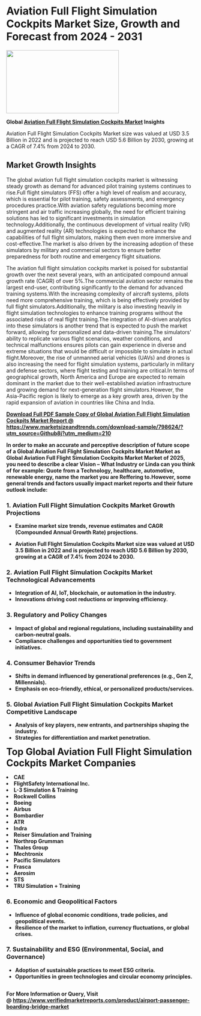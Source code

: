 <H1>Aviation Full Flight Simulation Cockpits Market Size, Growth and Forecast from 2024 - 2031</H1><img class="aligncenter size-medium wp-image-584254" src="https://thirdeyenews.in/wp-content/uploads/2024/09/Global-Market-Research-300x168.jpeg" alt="" width="300" height="168" /><p><strong>Global&nbsp;<a href="https://www.marketsizeandtrends.com/download-sample/798624/?utm_source=Github8j?utm_medium=210">Aviation Full Flight Simulation Cockpits Market</a> Insights</strong></p><p>Aviation Full Flight Simulation Cockpits Market size was valued at USD 3.5 Billion in 2022 and is projected to reach USD 5.6 Billion by 2030, growing at a CAGR of 7.4% from 2024 to 2030.</p><p><h2>Market Growth Insights</h2> <p>The global aviation full flight simulation cockpits market is witnessing steady growth as demand for advanced pilot training systems continues to rise.Full flight simulators (FFS) offer a high level of realism and accuracy, which is essential for pilot training, safety assessments, and emergency procedures practice.With aviation safety regulations becoming more stringent and air traffic increasing globally, the need for efficient training solutions has led to significant investments in simulation technology.Additionally, the continuous development of virtual reality (VR) and augmented reality (AR) technologies is expected to enhance the capabilities of full flight simulators, making them even more immersive and cost-effective.The market is also driven by the increasing adoption of these simulators by military and commercial sectors to ensure better preparedness for both routine and emergency flight situations.</p> <p><strong><a href="#"></a></strong></p> <p>The aviation full flight simulation cockpits market is poised for substantial growth over the next several years, with an anticipated compound annual growth rate (CAGR) of over 5%.The commercial aviation sector remains the largest end-user, contributing significantly to the demand for advanced training systems.With the increasing complexity of aircraft systems, pilots need more comprehensive training, which is being effectively provided by full flight simulators.Additionally, the military is also investing heavily in flight simulation technologies to enhance training programs without the associated risks of real flight training.The integration of AI-driven analytics into these simulators is another trend that is expected to push the market forward, allowing for personalized and data-driven training.The simulators' ability to replicate various flight scenarios, weather conditions, and technical malfunctions ensures pilots can gain experience in diverse and extreme situations that would be difficult or impossible to simulate in actual flight.Moreover, the rise of unmanned aerial vehicles (UAVs) and drones is also increasing the need for flight simulation systems, particularly in military and defense sectors, where flight testing and training are critical.In terms of geographical growth, North America and Europe are expected to remain dominant in the market due to their well-established aviation infrastructure and growing demand for next-generation flight simulators.However, the Asia-Pacific region is likely to emerge as a key growth area, driven by the rapid expansion of aviation in countries like China and India.<p><strong><a href="#"></p><p><span class=""><strong>Download Full PDF Sample Copy of Global Aviation Full Flight Simulation Cockpits Market Report</strong> @ <a href="https://www.marketsizeandtrends.com/download-sample/798624/?utm_source=Github8j?utm_medium=210" target="_blank">https://www.marketsizeandtrends.com/download-sample/798624/?utm_source=Github8j?utm_medium=210</a></span></p><p>In order to make an accurate and perceptive description of future scope of a Global&nbsp;Aviation Full Flight Simulation Cockpits Market Market as Global&nbsp;Aviation Full Flight Simulation Cockpits Market Market of 2025, you need to describe a clear Vision &ndash; What Industry or Linda can you think of for example: Quote from a Technology, healthcare, automotive, renewable energy, name the market you are Reffering to.However, some general trends and factors usually impact market reports and their future outlook include:</p><h3>1.&nbsp;<strong>Aviation Full Flight Simulation Cockpits Market Growth Projections</strong></h3><ul><li>Examine market size trends, revenue estimates and CAGR (Compounded Annual Growth Rate) projections.</li><li><p>Aviation Full Flight Simulation Cockpits Market size was valued at USD 3.5 Billion in 2022 and is projected to reach USD 5.6 Billion by 2030, growing at a CAGR of 7.4% from 2024 to 2030.</p></li></ul><h3>2.&nbsp;<strong>Aviation Full Flight Simulation Cockpits Market Technological Advancements</strong></h3><ul><li>Integration of AI, IoT, blockchain, or automation in the industry.</li><li>Innovations driving cost reductions or improving efficiency.</li></ul><h3>3.&nbsp;<strong>Regulatory and Policy Changes</strong></h3><ul><li>Impact of global and regional regulations, including sustainability and carbon-neutral goals.</li><li>Compliance challenges and opportunities tied to government initiatives.</li></ul><h3>4.&nbsp;<strong>Consumer Behavior Trends</strong></h3><ul><li>Shifts in demand influenced by generational preferences (e.g., Gen Z, Millennials).</li><li>Emphasis on eco-friendly, ethical, or personalized products/services.</li></ul><h3>5.&nbsp;<strong>Global Aviation Full Flight Simulation Cockpits Market Competitive Landscape</strong></h3><ul><li>Analysis of key players, new entrants, and partnerships shaping the industry.</li><li>Strategies for differentiation and market penetration.</li></ul><p data-pm-slice="1 1 []"><span style="color: inherit; font-family: inherit; font-size: 25px;">Top Global Aviation Full Flight Simulation Cockpits Market Companies</span></p><div class="" data-test-id=""><p><li>CAE</li><li> FlightSafety International Inc.</li><li> L-3 Simulation & Training</li><li> Rockwell Collins</li><li> Boeing</li><li> Airbus</li><li> Bombardier</li><li> ATR</li><li> Indra</li><li> Reiser Simulation and Training</li><li> Northrop Grumman</li><li> Thales Group</li><li> Mechtronix</li><li> Pacific Simulators</li><li> Frasca</li><li> Aerosim</li><li> STS</li><li> TRU Simulation + Training</li></p></div><h3>6.&nbsp;<strong>Economic and Geopolitical Factors</strong></h3><ul><li>Influence of global economic conditions, trade policies, and geopolitical events.</li><li>Resilience of the market to inflation, currency fluctuations, or global crises.</li></ul><h3>7.&nbsp;<strong>Sustainability and ESG (Environmental, Social, and Governance)</strong></h3><ul><li>Adoption of sustainable practices to meet ESG criteria.</li><li>Opportunities in green technologies and circular economy principles.</li></ul><h2><strong style="font-size: 14px;">For More Information or Query, Visit @&nbsp;</strong><a style="background-color: #ffffff; font-size: 14px;" href="https://www.marketsizeandtrends.com/report/aviation-full-flight-simulation-cockpits-market/" target="_blank">https://www.verifiedmarketreports.com/product/airport-passenger-boarding-bridge-market</a></h2>